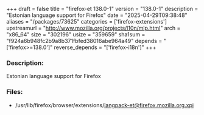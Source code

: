 +++
draft = false
title = "firefox-et 138.0-1"
version = "138.0-1"
description = "Estonian language support for Firefox"
date = "2025-04-29T09:38:48"
aliases = "/packages/73625"
categories = ['firefox-extensions']
upstreamurl = "http://www.mozilla.org/projects/l10n/mlp.html"
arch = "x86_64"
size = "302196"
usize = "359659"
sha1sum = "f924a6b948fc2b9a8b371fbfed38016abe964a49"
depends = "['firefox>=138.0']"
reverse_depends = "['firefox-i18n']"
+++
### Description: 
Estonian language support for Firefox

### Files: 
* /usr/lib/firefox/browser/extensions/langpack-et@firefox.mozilla.org.xpi
